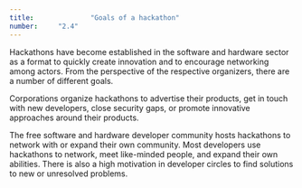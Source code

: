 ```yaml
---
title: 				"Goals of a hackathon"
number: 	"2.4"
---
```

     
Hackathons have become established in the software and hardware sector as a format to quickly create innovation and to encourage networking among actors. From the perspective of the respective organizers, there are a number of different goals.

Corporations organize hackathons to advertise their products, get in touch with new developers, close security gaps, or promote innovative approaches around their products.

The free software and hardware developer community hosts hackathons to network with or expand their own community. Most developers use hackathons to network, meet like-minded people, and expand their own abilities. There is also a high motivation in developer circles to find solutions to new or unresolved problems.
